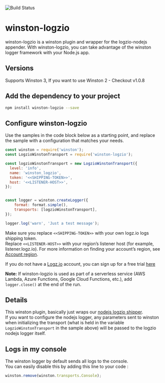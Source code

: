 ![Build Status](https://travis-ci.org/logzio/winston-logzio.svg?branch=master)

# winston-logzio
winston-logzio is a winston plugin and wrapper for the logzio-nodejs appender. With winston-logzio, you can take advantage of the winston logger framework with your Node.js app.

## Versions
Supports Winston 3, If you want to use Winston 2 - Checkout v1.0.8

## Add the dependency to your project
```bash
npm install winston-logzio --save
```

## Configure winston-logzio
Use the samples in the code block below as a starting point, and replace the sample with a configuration that matches your needs.

```javascript
const winston = require('winston');
const LogzioWinstonTransport = require('winston-logzio');

const logzioWinstonTransport = new LogzioWinstonTransport({
  level: 'info',
  name: 'winston_logzio',
  token: '<<SHIPPING-TOKEN>>',
  host: '<<LISTENER-HOST>>',
});


const logger = winston.createLogger({
    format: format.simple(),
    transports: [logzioWinstonTransport],
});

logger.log('warn', 'Just a test message');
```

Make sure you replace `<<SHIPPING-TOKEN>>` with your own logz.io logs shipping token.<br/>
Replace `<<LISTENER-HOST>>` with your region’s listener host (for example, listener.logz.io). For more information on finding your account’s region, see [Account region](https://docs.logz.io/user-guide/accounts/account-region.html).

If you do not have a [Logz.io](http://logz.io) account, you can sign up for a free trial [here](https://app.logz.io/#/signup)


**Note:** If winston-logzio is used as part of a serverless service (AWS Lambda, Azure Functions, Google Cloud Functions, etc.), add `logger.close()` at the end of the run.

## Details
This winston plugin, basically just wraps our [nodejs logzio shipper](https://github.com/logzio/logzio-nodejs).<br/>
If you want to configure the nodejs logger, any parameters sent to winston when initializing the transport
(what is held in the variable `LogzioWinstonTransport` in the sample above) will be passed to the logzio nodejs logger itself.


## Logs in my console  
The winston logger by default sends all logs to the console.  
You can easily disable this by adding this line to your code :
```js
winston.remove(winston.transports.Console);
```
